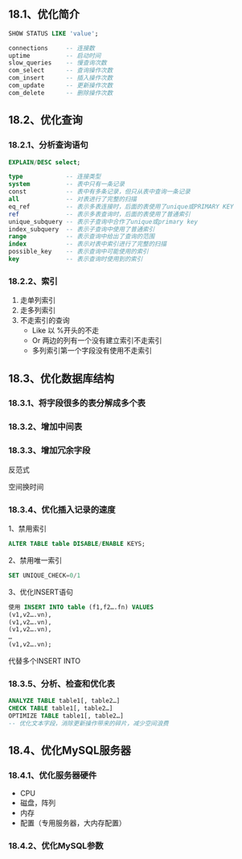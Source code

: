 <!-- # 第18章 性能优化 -->

## 18.1、优化简介

```sql
SHOW STATUS LIKE 'value';

connections     -- 连接数
uptime          -- 启动时间
slow_queries    -- 慢查询次数
com_select      -- 查询操作次数
com_insert      -- 插入操作次数
com_update      -- 更新操作次数
com_delete      -- 删除操作次数
```

## 18.2、优化查询

### 18.2.1、分析查询语句

```sql
EXPLAIN/DESC select;

type            -- 连接类型
system          -- 表中只有一条记录
const           -- 表中有多条记录，但只从表中查询一条记录
all             -- 对表进行了完整的扫描
eq_ref          -- 表示多表连接时，后面的表使用了unique或PRIMARY KEY
ref             -- 表示多表查询时，后面的表使用了普通索引
unique_subquery -- 表示子查询中合作了unique或primary key
index_subquery  -- 表示子查询中使用了普通索引
range           -- 表示查询中给出了查询的范围
index           -- 表示对表中索引进行了完整的扫描
possible_key    -- 表示查询中可能使用的索引
key             -- 表示查询时使用到的索引
```

### 18.2.2、索引

1. 走单列索引
2. 走多列索引
3. 不走索引的查询
   - Like 以 %开头的不走
   - Or 两边的列有一个没有建立索引不走索引
   - 多列索引第一个字段没有使用不走索引

## 18.3、优化数据库结构

### 18.3.1、将字段很多的表分解成多个表

### 18.3.2、增加中间表

### 18.3.3、增加冗余字段

反范式

空间换时间

### 18.3.4、优化插入记录的速度

1、禁用索引

```sql
ALTER TABLE table DISABLE/ENABLE KEYS;
```

2、禁用唯一索引

```sql
SET UNIQUE_CHECK=0/1
```

3、优化INSERT语句

```sql
使用 INSERT INTO table (f1,f2….fn) VALUES 
(v1,v2….vn),
(v1,v2….vn),
(v1,v2….vn),
…
(v1,v2….vn);
```
代替多个INSERT INTO

### 18.3.5、分析、检查和优化表

```sql
ANALYZE TABLE table1[, table2…]
CHECK TABLE table1[, table2…]
OPTIMIZE TABLE table1[, table2…]
-- 优化文本字段，消除更新操作带来的碎片，减少空间浪费
```

## 18.4、优化MySQL服务器

### 18.4.1、优化服务器硬件

- CPU
- 磁盘，阵列
- 内存
- 配置（专用服务器，大内存配置）

### 18.4.2、优化MySQL参数
